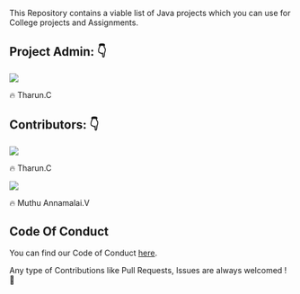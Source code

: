 This Repository contains a viable list of Java projects which you can use for College projects and Assignments.

## Project Admin: :point_down:

 [![](https://github.com/tharunc.png?size=100)](https://github.com/tharunc)

 :fire: Tharun.C

## Contributors: :point_down:

 [![](https://github.com/tharunc.png?size=43)](https://github.com/tharunc)

 :fire: Tharun.C

 [![](https://github.com/muthuannamalai12.png?size=43)](https://github.com/muthuannamalai12)

 :fire: Muthu Annamalai.V

## Code Of Conduct

You can find our Code of Conduct [here](/CODE_OF_CONDUCT.md).





Any type of Contributions like Pull Requests, Issues are always welcomed ! 🎉

